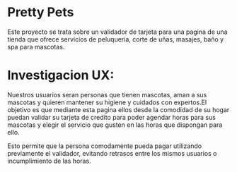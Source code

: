 # Pretty Pets
Este proyecto se trata sobre un validador de tarjeta para una pagina de una tienda que ofrece servicios de peluqueria, corte de uñas, masajes, baño y spa para mascotas.
# Investigacion UX:
Nuestros usuarios seran personas que  tienen mascotas, aman a sus mascotas y quieren mantener su higiene y cuidados con expertos.El objetivo es que mediante esta pagina ellos desde la comodidad de su hogar puedan validar su tarjeta de credito para poder agendar horas para sus mascotas y elegir el servicio que gusten en las horas que dispongan para ello.

Esto permite que la persona comodamente pueda pagar utilizando previamente el validador, evitando retrasos entre los mismos usuarios o incumplimiento de las horas. 

